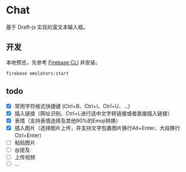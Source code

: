 # Chat

基于 Draft-js 实现的富文本输入框。

## 开发

本地预览，先参考 [Firebase CLI](https://firebase.google.com/docs/cli?authuser=0#install_the_firebase_cli) 并安装。
```shell
firebase emulators:start
```

## todo
- [x] 常用字符格式快捷键 (Ctrl+B、Ctrl+I、Ctrl+U、...)
- [x] 插入链接（网址识别、Ctrl+L进行选中文字转链接或者直接插入链接）
- [x] 表情（支持表情选择及其他90%的Emoji转换）
- [x] 插入图片（选择图片上传，并支持文字包裹图片换行Alt+Enter、大段换行Ctrl+Enter）
- [ ] 粘贴图片
- [ ] @提及
- [ ] 上传视频
- [ ] ...
